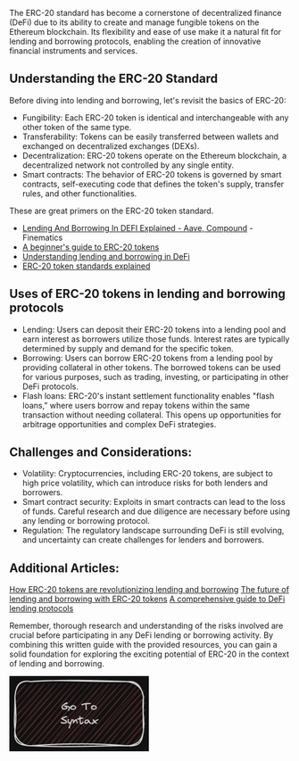 The ERC-20 standard has become a cornerstone of decentralized finance (DeFi) due to its ability to create and manage fungible tokens on the Ethereum blockchain. Its flexibility and ease of use make it a natural fit for lending and borrowing protocols, enabling the creation of innovative financial instruments and services.

## Understanding the ERC-20 Standard

Before diving into lending and borrowing, let's revisit the basics of ERC-20:

- Fungibility: Each ERC-20 token is identical and interchangeable with any other token of the same type.
- Transferability: Tokens can be easily transferred between wallets and exchanged on decentralized exchanges (DEXs).
- Decentralization: ERC-20 tokens operate on the Ethereum blockchain, a decentralized network not controlled by any single entity.
- Smart contracts: The behavior of ERC-20 tokens is governed by smart contracts, self-executing code that defines the token's supply, transfer rules, and other functionalities.

These are great primers on the ERC-20 token standard.
- [Lending And Borrowing In DEFI Explained - Aave, Compound](https://www.youtube.com/watch?v=aTp9er6S73M) - Finematics
- [A beginner's guide to ERC-20 tokens](https://medium.com/@zitterbewegung/how-to-build-your-own-erc20-token-and-use-market-protocol-to-make-trustless-derivatives-on-the-17531ccb37ca)
- [Understanding lending and borrowing in DeFi](https://consensys.io/knowledge-base/defi)
- [ERC-20 token standards explained](https://ethereum.org/en/developers/docs/standards/)

## Uses of ERC-20 tokens in lending and borrowing protocols

- Lending: Users can deposit their ERC-20 tokens into a lending pool and earn interest as borrowers utilize those funds. Interest rates are typically determined by supply and demand for the specific token.
- Borrowing: Users can borrow ERC-20 tokens from a lending pool by providing collateral in other tokens. The borrowed tokens can be used for various purposes, such as trading, investing, or participating in other DeFi protocols.
- Flash loans: ERC-20's instant settlement functionality enables "flash loans," where users borrow and repay tokens within the same transaction without needing collateral. This opens up opportunities for arbitrage opportunities and complex DeFi strategies.

## Challenges and Considerations:

- Volatility: Cryptocurrencies, including ERC-20 tokens, are subject to high price volatility, which can introduce risks for both lenders and borrowers.
- Smart contract security: Exploits in smart contracts can lead to the loss of funds. Careful research and due diligence are necessary before using any lending or borrowing protocol.
- Regulation: The regulatory landscape surrounding DeFi is still evolving, and uncertainty can create challenges for lenders and borrowers.

## Additional Articles:

[How ERC-20 tokens are revolutionizing lending and borrowing](https://defiprime.com/decentralized-lending)
[The future of lending and borrowing with ERC-20 tokens](https://coinmarketcap.com/community/articles/64c255d9d95ab4713e959cf9/)
[A comprehensive guide to DeFi lending protocols](https://www.liquidloans.io/vault/research/blockchain/explained-liquid-loans-defi-protocol-on-pulsechain)

Remember, thorough research and understanding of the risks involved are crucial before participating in any DeFi lending or borrowing activity. By combining this written guide with the provided resources, you can gain a solid foundation for exploring the exciting potential of ERC-20 in the context of lending and borrowing.


[<img alt="start here" width="250px" src="../../images/syntax.png" />](./Syntax.md)

